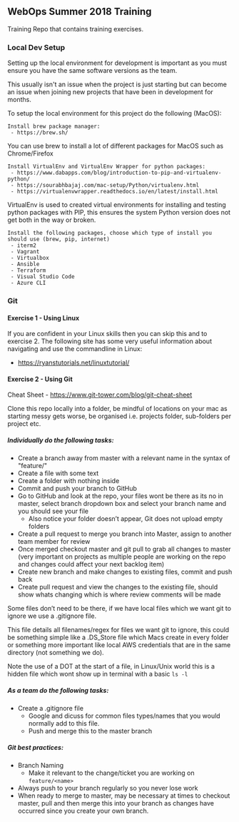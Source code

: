 ## WebOps Summer 2018 Training
Training Repo that contains training exercises.


### Local Dev Setup

Setting up the local environment for development is important as you must ensure you have the same software versions as the team.

This usually isn't an issue when the project is just starting but can become an issue when joining new projects that have been in development for months.

To setup the local environment for this project do the following (MacOS):

    Install brew package manager:
     - https://brew.sh/
     
You can use brew to install a lot of different packages for MacOS such as Chrome/Firefox

    Install VirtualEnv and VirtualEnv Wrapper for python packages:
     - https://www.dabapps.com/blog/introduction-to-pip-and-virtualenv-python/
     - https://sourabhbajaj.com/mac-setup/Python/virtualenv.html
     - https://virtualenvwrapper.readthedocs.io/en/latest/install.html

VirtualEnv is used to created virtual environments for installing and testing python packages with PIP, this ensures the system Python version does not get both in the way or broken.

    Install the following packages, choose which type of install you should use (brew, pip, internet)
     - iterm2
     - Vagrant
     - Virtualbox
     - Ansible
     - Terraform
     - Visual Studio Code
     - Azure CLI
    
    
### Git

#### Exercise 1 - Using Linux
If you are confident in your Linux skills then you can skip this and to exercise 2. 
The following site has some very useful information about navigating and use the commandline in Linux:
- https://ryanstutorials.net/linuxtutorial/

#### Exercise 2 - Using Git

Cheat Sheet - https://www.git-tower.com/blog/git-cheat-sheet

Clone this repo locally into a folder, be mindful of locations on your mac as starting messy gets worse, be organised i.e. projects folder, sub-folders per project etc.

##### Individually do the following tasks: 
* Create a branch away from master with a relevant name in the syntax of "feature/<feature-name>"
* Create a file with some text
* Create a folder with nothing inside
* Commit and push your branch to GitHub
* Go to GitHub and look at the repo, your files wont be there as its no in master, select branch dropdown box and select your branch name and you should see your file
  * Also notice your folder doesn’t appear, Git does not upload empty folders
* Create a pull request to merge you branch into Master, assign to another team member for review
* Once merged checkout master and git pull to grab all changes to master (very important on projects as multiple people are working on the repo and changes could affect your next backlog item)
* Create new branch and make changes to existing files, commit and push back
* Create pull request and view the changes to the existing file, should show whats changing  which is where review comments will be made

Some files don’t need to be there, if we have local files which we want git to ignore we use a .gitignore file. 

This file details all filenames/regex for files we want git to ignore, this could be something simple like a .DS_Store file which Macs create in every folder or something more important like local AWS credentials that are in the same directory (not something we do).

Note the use of a DOT at the start of a file, in Linux/Unix world this is a hidden file which wont show up in terminal with a basic `ls -l`

##### As a team do the following tasks:
* Create a .gitignore file
    * Google and dicuss for common files types/names that you would normally add to this file.
    * Push and merge this to the master branch

##### Git best practices:
   * Branch Naming 
      * Make it relevant to the change/ticket you are working on `feature/<name>`
   * Always push to your branch regularly so you never lose work
   * When ready to merge to master, may be necessary at times to checkout master, pull and then merge this into your branch as changes have occurred since you create your own branch.
